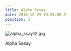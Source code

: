 ```yaml
---
title: Alpha Sesay
date: 2016-12-29 19:55:00 Z
position: 3
---
```


![alpha_ssay12.jpg](/uploads/alpha_ssay12.jpg)

Alpha Sesay